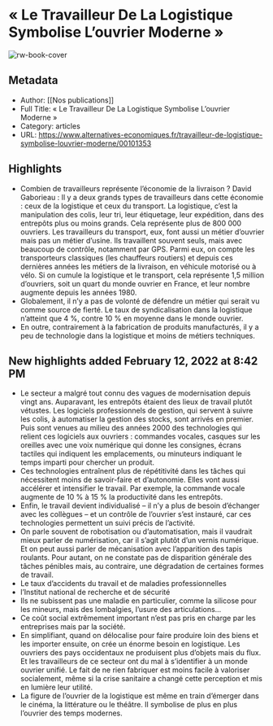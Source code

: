 # « Le Travailleur De La Logistique Symbolise L’ouvrier Moderne »

![rw-book-cover](https://readwise-assets.s3.amazonaws.com/static/images/article1.be68295a7e40.png)

## Metadata
- Author: [[Nos publications]]
- Full Title: « Le Travailleur De La Logistique Symbolise L’ouvrier Moderne »
- Category: articles
- URL: https://www.alternatives-economiques.fr/travailleur-de-logistique-symbolise-louvrier-moderne/00101353

## Highlights
- Combien de travailleurs représente l’économie de la livraison ?
  David Gaborieau : Il y a deux grands types de travailleurs dans cette économie : ceux de la logistique et ceux du transport. La logistique, c’est la manipulation des colis, leur tri, leur étiquetage, leur expédition, dans des entrepôts plus ou moins grands. Cela représente plus de 800 000 ouvriers. Les travailleurs du transport, eux, font aussi un métier d’ouvrier mais pas un métier d’usine. Ils travaillent souvent seuls, mais avec beaucoup de contrôle, notamment par GPS. Parmi eux, on compte les transporteurs classiques (les chauffeurs routiers) et depuis ces dernières années les métiers de la livraison, en véhicule motorisé ou à vélo. Si on cumule la logistique et le transport, cela représente 1,5 million d’ouvriers, soit un quart du monde ouvrier en France, et leur nombre augmente depuis les années 1980.
- Globalement, il n’y a pas de volonté de défendre un métier qui serait vu comme source de fierté. Le taux de syndicalisation dans la logistique n’atteint que 4 %, contre 10 % en moyenne dans le monde ouvrier.
- En outre, contrairement à la fabrication de produits manufacturés, il y a peu de technologie dans la logistique et moins de métiers techniques.
## New highlights added February 12, 2022 at 8:42 PM
- Le secteur a malgré tout connu des vagues de modernisation depuis vingt ans. Auparavant, les entrepôts étaient des lieux de travail plutôt vétustes. Les logiciels professionnels de gestion, qui servent à suivre les colis, à automatiser la gestion des stocks, sont arrivés en premier. Puis sont venues au milieu des années 2000 des technologies qui relient ces logiciels aux ouvriers : commandes vocales, casques sur les oreilles avec une voix numérique qui donne les consignes, écrans tactiles qui indiquent les emplacements, ou minuteurs indiquant le temps imparti pour chercher un produit.
- Ces technologies entraînent plus de répétitivité dans les tâches qui nécessitent moins de savoir-faire et d’autonomie. Elles vont aussi accélérer et intensifier le travail. Par exemple, la commande vocale augmente de 10 % à 15 % la productivité dans les entrepôts.
- Enfin, le travail devient individualisé – il n’y a plus de besoin d’échanger avec les collègues – et un contrôle de l’ouvrier s’est instauré, car ces technologies permettent un suivi précis de l’activité.
- On parle souvent de robotisation ou d’automatisation, mais il vaudrait mieux parler de numérisation, car il s’agit plutôt d’un vernis numérique. Et on peut aussi parler de mécanisation avec l’apparition des tapis roulants. Pour autant, on ne constate pas de disparition générale des tâches pénibles mais, au contraire, une dégradation de certaines formes de travail.
- Le taux d’accidents du travail et de maladies professionnelles
- l’Institut national de recherche et de sécurité
- Ils ne subissent pas une maladie en particulier, comme la silicose pour les mineurs, mais des lombalgies, l’usure des articulations…
- Ce coût social extrêmement important n’est pas pris en charge par les entreprises mais par la société.
- En simplifiant, quand on délocalise pour faire produire loin des biens et les importer ensuite, on crée un énorme besoin en logistique. Les ouvriers des pays occidentaux ne produisent plus d’objets mais du flux. Et les travailleurs de ce secteur ont du mal à s’identifier à un monde ouvrier unifié. Le fait de ne rien fabriquer est moins facile à valoriser socialement, même si la crise sanitaire a changé cette perception et mis en lumière leur utilité.
- La figure de l’ouvrier de la logistique est même en train d’émerger dans le cinéma, la littérature ou le théâtre. Il symbolise de plus en plus l’ouvrier des temps modernes.

